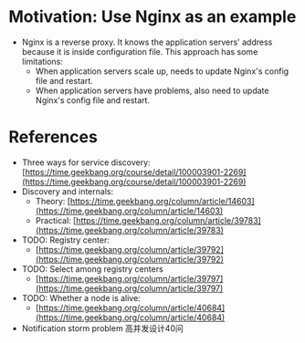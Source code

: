 

# Motivation: Use Nginx as an example

* Nginx is a reverse proxy. It knows the application servers' address because it is inside configuration file. This approach has some limitations:
  * When application servers scale up, needs to update Nginx's config file and restart.
  * When application servers have problems, also need to update Nginx's config file and restart.

# References

* Three ways for service discovery: [https://time.geekbang.org/course/detail/100003901-2269](https://time.geekbang.org/course/detail/100003901-2269)
* Discovery and internals:
  * Theory: [https://time.geekbang.org/column/article/14603](https://time.geekbang.org/column/article/14603)
  * Practical: [https://time.geekbang.org/column/article/39783](https://time.geekbang.org/column/article/39783)
* TODO: Registry center:
  * [https://time.geekbang.org/column/article/39792](https://time.geekbang.org/column/article/39792)
* TODO: Select among registry centers
  * [https://time.geekbang.org/column/article/39797](https://time.geekbang.org/column/article/39797)
* TODO: Whether a node is alive:
  * [https://time.geekbang.org/column/article/40684](https://time.geekbang.org/column/article/40684)
* Notification storm problem 高并发设计40问
